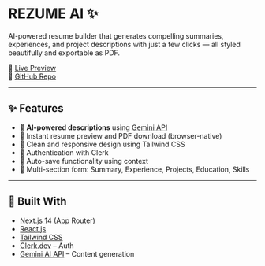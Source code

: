 # REZUME AI ✨

AI-powered resume builder that generates compelling summaries, experiences, and project descriptions with just a few clicks — all styled beautifully and exportable as PDF.

🚀 [Live Preview](https://rezume-ai.vercel.app)  
🔗 [GitHub Repo](https://github.com/M-K-07/ai-resume-builder) 

---

## ✨ Features

- 🧠 **AI-powered descriptions** using [Gemini API](https://ai.google.dev/)
- 📄 Instant resume preview and PDF download (browser-native)
- 🎨 Clean and responsive design using Tailwind CSS
- 🔐 Authentication with Clerk
- 💾 Auto-save functionality using context
- 📁 Multi-section form: Summary, Experience, Projects, Education, Skills

---

## 🧠 Built With

- [Next.js 14](https://nextjs.org/) (App Router)
- [React.js](https://reactjs.org/)
- [Tailwind CSS](https://tailwindcss.com/)
- [Clerk.dev](https://clerk.dev/) – Auth
- [Gemini AI API](https://ai.google.dev/) – Content generation




